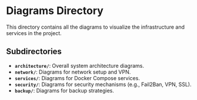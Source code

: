 # Diagrams Directory

This directory contains all the diagrams to visualize the infrastructure and services in the project.

## Subdirectories

- **`architecture/`**: Overall system architecture diagrams.
- **`network/`**: Diagrams for network setup and VPN.
- **`services/`**: Diagrams for Docker Compose services.
- **`security/`**: Diagrams for security mechanisms (e.g., Fail2Ban, VPN, SSL).
- **`backup/`**: Diagrams for backup strategies.
